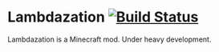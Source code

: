 # Lambdazation [![Build Status](https://travis-ci.com/LambdazationPowered/Lambdazation.svg?branch=master)](https://travis-ci.com/LambdazationPowered/Lambdazation)

Lambdazation is a Minecraft mod. Under heavy development.
